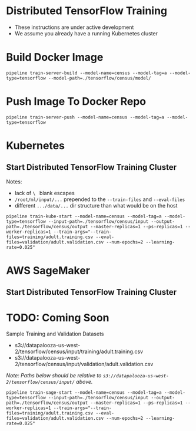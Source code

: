 # Distributed TensorFlow Training
* These instructions are under active development
* We assume you already have a running Kubernetes cluster

# Build Docker Image
```
pipeline train-server-build --model-name=census --model-tag=a --model-type=tensorflow --model-path=./tensorflow/census/model/
```

# Push Image To Docker Repo
```
pipeline train-server-push --model-name=census --model-tag=a --model-type=tensorflow 
```

# Kubernetes
## Start Distributed TensorFlow Training Cluster
Notes:
* lack of `\ ` blank escapes
* `/root/ml/input/...` prepended to the `--train-files` and `--eval-files`
* different `.../data/...` dir structure than what would be on the host
```
pipeline train-kube-start --model-name=census --model-tag=a --model-type=tensorflow --input-path=./tensorflow/census/input --output-path=./tensorflow/census/output --master-replicas=1 --ps-replicas=1 --worker-replicas=1 --train-args="--train-files=training/adult.training.csv --eval-files=validation/adult.validation.csv --num-epochs=2 --learning-rate=0.025"
```

# AWS SageMaker
## Start Distributed TensorFlow Training Cluster
# TODO: Coming Soon

Sample Training and Validation Datasets
* s3://datapalooza-us-west-2/tensorflow/census/input/training/adult.training.csv
* s3://datapalooza-us-west-2/tensorflow/census/input/validation/adult.validation.csv

_Note:  Paths below should be relative to `s3://datapalooza-us-west-2/tensorflow/census/input/` above._

```
pipeline train-sage-start --model-name=census --model-tag=a --model-type=tensorflow --input-path=./tensorflow/census/input --output-path=./tensorflow/census/output --master-replicas=1 --ps-replicas=1 --worker-replicas=1 --train-args="--train-files=training/adult.training.csv --eval-files=validation/adult.validation.csv --num-epochs=2 --learning-rate=0.025"
```

